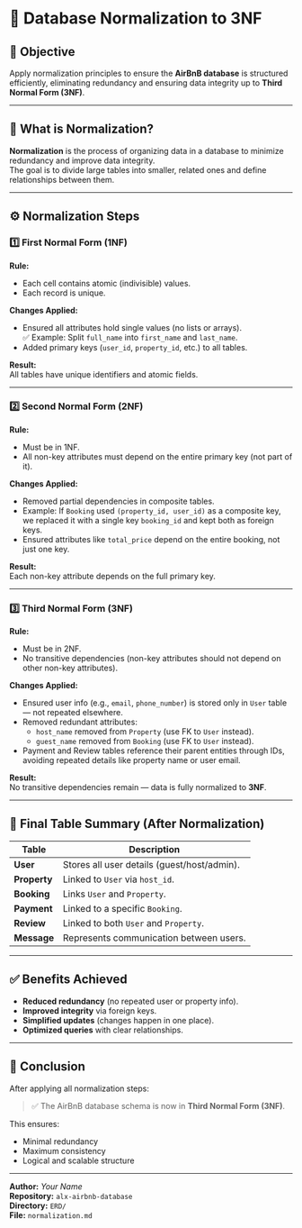 # 🧩 Database Normalization to 3NF

## 🎯 Objective
Apply normalization principles to ensure the **AirBnB database** is structured efficiently, eliminating redundancy and ensuring data integrity up to **Third Normal Form (3NF)**.

---

## 🧠 What is Normalization?

**Normalization** is the process of organizing data in a database to minimize redundancy and improve data integrity.  
The goal is to divide large tables into smaller, related ones and define relationships between them.

---

## ⚙️ Normalization Steps

### **1️⃣ First Normal Form (1NF)**
**Rule:**  
- Each cell contains atomic (indivisible) values.  
- Each record is unique.

**Changes Applied:**
- Ensured all attributes hold single values (no lists or arrays).  
  ✅ Example: Split `full_name` into `first_name` and `last_name`.  
- Added primary keys (`user_id`, `property_id`, etc.) to all tables.

**Result:**  
All tables have unique identifiers and atomic fields.

---

### **2️⃣ Second Normal Form (2NF)**
**Rule:**  
- Must be in 1NF.  
- All non-key attributes must depend on the entire primary key (not part of it).

**Changes Applied:**
- Removed partial dependencies in composite tables.  
- Example: If `Booking` used `(property_id, user_id)` as a composite key, we replaced it with a single key `booking_id` and kept both as foreign keys.  
- Ensured attributes like `total_price` depend on the entire booking, not just one key.

**Result:**  
Each non-key attribute depends on the full primary key.

---

### **3️⃣ Third Normal Form (3NF)**
**Rule:**  
- Must be in 2NF.  
- No transitive dependencies (non-key attributes should not depend on other non-key attributes).

**Changes Applied:**
- Ensured user info (e.g., `email`, `phone_number`) is stored only in `User` table — not repeated elsewhere.
- Removed redundant attributes:
  - `host_name` removed from `Property` (use FK to `User` instead).
  - `guest_name` removed from `Booking` (use FK to `User` instead).
- Payment and Review tables reference their parent entities through IDs, avoiding repeated details like property name or user email.

**Result:**  
No transitive dependencies remain — data is fully normalized to **3NF**.

---

## 🧾 Final Table Summary (After Normalization)

| Table | Description |
|--------|--------------|
| **User** | Stores all user details (guest/host/admin). |
| **Property** | Linked to `User` via `host_id`. |
| **Booking** | Links `User` and `Property`. |
| **Payment** | Linked to a specific `Booking`. |
| **Review** | Linked to both `User` and `Property`. |
| **Message** | Represents communication between users. |

---

## ✅ Benefits Achieved
- **Reduced redundancy** (no repeated user or property info).
- **Improved integrity** via foreign keys.
- **Simplified updates** (changes happen in one place).
- **Optimized queries** with clear relationships.

---

## 🧭 Conclusion
After applying all normalization steps:
> ✅ The AirBnB database schema is now in **Third Normal Form (3NF)**.

This ensures:
- Minimal redundancy  
- Maximum consistency  
- Logical and scalable structure

---

**Author:** *Your Name*  
**Repository:** `alx-airbnb-database`  
**Directory:** `ERD/`  
**File:** `normalization.md`
